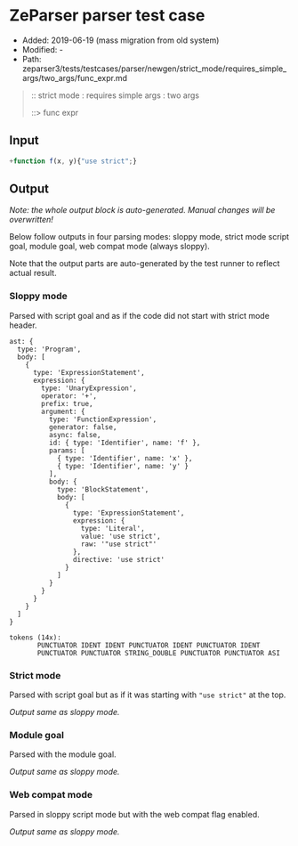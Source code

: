 # ZeParser parser test case

- Added: 2019-06-19 (mass migration from old system)
- Modified: -
- Path: zeparser3/tests/testcases/parser/newgen/strict_mode/requires_simple_args/two_args/func_expr.md

> :: strict mode : requires simple args : two args
>
> ::> func expr

## Input

`````js
+function f(x, y){"use strict";}
`````

## Output

_Note: the whole output block is auto-generated. Manual changes will be overwritten!_

Below follow outputs in four parsing modes: sloppy mode, strict mode script goal, module goal, web compat mode (always sloppy).

Note that the output parts are auto-generated by the test runner to reflect actual result.

### Sloppy mode

Parsed with script goal and as if the code did not start with strict mode header.

`````
ast: {
  type: 'Program',
  body: [
    {
      type: 'ExpressionStatement',
      expression: {
        type: 'UnaryExpression',
        operator: '+',
        prefix: true,
        argument: {
          type: 'FunctionExpression',
          generator: false,
          async: false,
          id: { type: 'Identifier', name: 'f' },
          params: [
            { type: 'Identifier', name: 'x' },
            { type: 'Identifier', name: 'y' }
          ],
          body: {
            type: 'BlockStatement',
            body: [
              {
                type: 'ExpressionStatement',
                expression: {
                  type: 'Literal',
                  value: 'use strict',
                  raw: '"use strict"'
                },
                directive: 'use strict'
              }
            ]
          }
        }
      }
    }
  ]
}

tokens (14x):
       PUNCTUATOR IDENT IDENT PUNCTUATOR IDENT PUNCTUATOR IDENT
       PUNCTUATOR PUNCTUATOR STRING_DOUBLE PUNCTUATOR PUNCTUATOR ASI
`````

### Strict mode

Parsed with script goal but as if it was starting with `"use strict"` at the top.

_Output same as sloppy mode._

### Module goal

Parsed with the module goal.

_Output same as sloppy mode._

### Web compat mode

Parsed in sloppy script mode but with the web compat flag enabled.

_Output same as sloppy mode._
